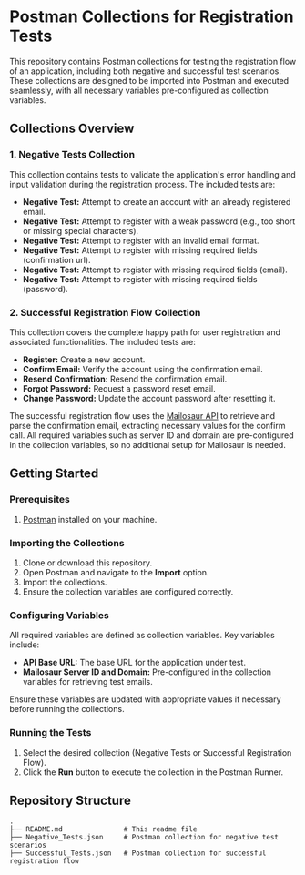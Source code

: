 # Postman Collections for Registration Tests

This repository contains Postman collections for testing the registration flow of an application, including both negative and successful test scenarios. These collections are designed to be imported into Postman and executed seamlessly, with all necessary variables pre-configured as collection variables.

## Collections Overview

### 1. **Negative Tests Collection**
This collection contains tests to validate the application's error handling and input validation during the registration process. The included tests are:

- **Negative Test:** Attempt to create an account with an already registered email.
- **Negative Test:** Attempt to register with a weak password (e.g., too short or missing special characters).
- **Negative Test:** Attempt to register with an invalid email format.
- **Negative Test:** Attempt to register with missing required fields (confirmation url).
- **Negative Test:** Attempt to register with missing required fields (email).
- **Negative Test:** Attempt to register with missing required fields (password).

### 2. **Successful Registration Flow Collection**
This collection covers the complete happy path for user registration and associated functionalities. The included tests are:

- **Register:** Create a new account.
- **Confirm Email:** Verify the account using the confirmation email.
- **Resend Confirmation:** Resend the confirmation email.
- **Forgot Password:** Request a password reset email.
- **Change Password:** Update the account password after resetting it.

The successful registration flow uses the [Mailosaur API](https://mailosaur.com/) to retrieve and parse the confirmation email, extracting necessary values for the confirm call. All required variables such as server ID and domain are pre-configured in the collection variables, so no additional setup for Mailosaur is needed.

## Getting Started

### Prerequisites

1. [Postman](https://www.postman.com/downloads/) installed on your machine.

### Importing the Collections

1. Clone or download this repository.
2. Open Postman and navigate to the **Import** option.
3. Import the collections.
4. Ensure the collection variables are configured correctly.

### Configuring Variables

All required variables are defined as collection variables. Key variables include:

- **API Base URL:** The base URL for the application under test.
- **Mailosaur Server ID and Domain:** Pre-configured in the collection variables for retrieving test emails.

Ensure these variables are updated with appropriate values if necessary before running the collections.

### Running the Tests

1. Select the desired collection (Negative Tests or Successful Registration Flow).
2. Click the **Run** button to execute the collection in the Postman Runner.

## Repository Structure

```
.
├── README.md               # This readme file
├── Negative_Tests.json     # Postman collection for negative test scenarios
├── Successful_Tests.json   # Postman collection for successful registration flow
```
